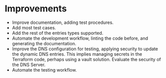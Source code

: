 # Improvements

- Improve documentation, adding test procedures.
- Add most test cases.
- Add the rest of the entries types supported.
- Automate the development workflow, linting the code before, and generating the documentation.
- Improve the DNS configuration for testing, applying security to update the dynamic DNS entries. This implies managing secrets in the Terraform code, perhaps using a vault solution. Evaluate the security of the DNS Server.
- Automate the testing workflow.
